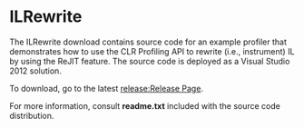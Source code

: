 # ILRewrite
The ILRewrite download contains source code for an example profiler that demonstrates how to use the CLR Profiling API to rewrite (i.e., instrument) IL by using the ReJIT feature.  The source code is deployed as a Visual Studio 2012 solution.

To download, go to the latest [release:Release Page](97738).

For more information, consult **readme.txt** included with the source code distribution.